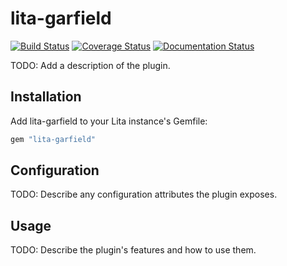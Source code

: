# lita-garfield

[![Build Status](https://travis-ci.org/onewheelskyward/lita-garfield.png?branch=master)](https://travis-ci.org/onewheelskyward/lita-garfield)
[![Coverage Status](https://coveralls.io/repos/onewheelskyward/lita-garfield/badge.png)](https://coveralls.io/r/onewheelskyward/lita-garfield)
[![Documentation Status](https://readthedocs.org/projects/lita-garfield/badge/?version=latest)](https://readthedocs.org/projects/lita-garfield/?badge=latest)

TODO: Add a description of the plugin.

## Installation

Add lita-garfield to your Lita instance's Gemfile:

``` ruby
gem "lita-garfield"
```

## Configuration

TODO: Describe any configuration attributes the plugin exposes.

## Usage

TODO: Describe the plugin's features and how to use them.

